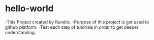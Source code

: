 hello-world
===========

-This Project created by Rundra.
-Purpose of this project is get used to github platform.
-Test each step of tutorials in order to get deeper understanding.
